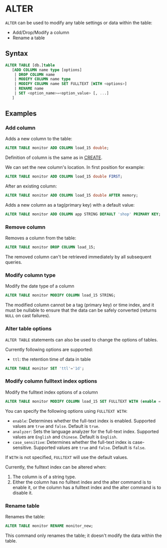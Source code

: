 # ALTER

`ALTER` can be used to modify any table settings or data within the table:

* Add/Drop/Modify a column
* Rename a table

## Syntax

```sql
ALTER TABLE [db.]table
   [ADD COLUMN name type [options]
    | DROP COLUMN name
    | MODIFY COLUMN name type
    | MODIFY COLUMN name SET FULLTEXT [WITH <options>]
    | RENAME name
    | SET <option_name>=<option_value> [, ...]
   ]
```

## Examples

### Add column

Adds a new column to the table:

```sql
ALTER TABLE monitor ADD COLUMN load_15 double;
```

Definition of column is the same as in [CREATE](./create.md).

We can set the new column's location. In first position for example:

```sql
ALTER TABLE monitor ADD COLUMN load_15 double FIRST;
```

After an existing column:

```sql
ALTER TABLE monitor ADD COLUMN load_15 double AFTER memory;
```

Adds a new column as a tag(primary key) with a default value:
```sql
ALTER TABLE monitor ADD COLUMN app STRING DEFAULT 'shop' PRIMARY KEY;
```

### Remove column

Removes a column from the table:

```sql
ALTER TABLE monitor DROP COLUMN load_15;
```

The removed column can't be retrieved immediately by all subsequent queries.

### Modify column type

Modify the date type of a column

```sql
ALTER TABLE monitor MODIFY COLUMN load_15 STRING;
```

The modified column cannot be a tag (primary key) or time index, and it must be nullable to ensure that the data can be safely converted (returns `NULL` on cast failures).

### Alter table options

`ALTER TABLE` statements can also be used to change the options of tables. 

Currently following options are supported:
- `ttl`: the retention time of data in table

```sql
ALTER TABLE monitor SET 'ttl'='1d';
```

### Modify column fulltext index options

Modify the fulltext index options of a column

```sql
ALTER TABLE monitor MODIFY COLUMN load_15 SET FULLTEXT WITH (enable = 'true', analyzer = 'Chinese', case_sensitive = 'false');
```

You can specify the following options using `FULLTEXT WITH`:

- `enable`: Determines whether the full-text index is enabled. Supported values are `true` and `false`. Default is `true`.
- `analyzer`: Sets the language analyzer for the full-text index. Supported values are `English` and `Chinese`. Default is `English`.
- `case_sensitive`: Determines whether the full-text index is case-sensitive. Supported values are `true` and `false`. Default is `false`.

If `WITH` is not specified, `FULLTEXT` will use the default values.

Currently, the fulltext index can be altered when:

1. The column is of a string type.
2. Either the column has no fulltext index and the alter command is to enable it, or the column has a fulltext index and the alter command is to disable it.

### Rename table

Renames the table:

```sql
ALTER TABLE monitor RENAME monitor_new;
```

This command only renames the table; it doesn't modify the data within the table.
